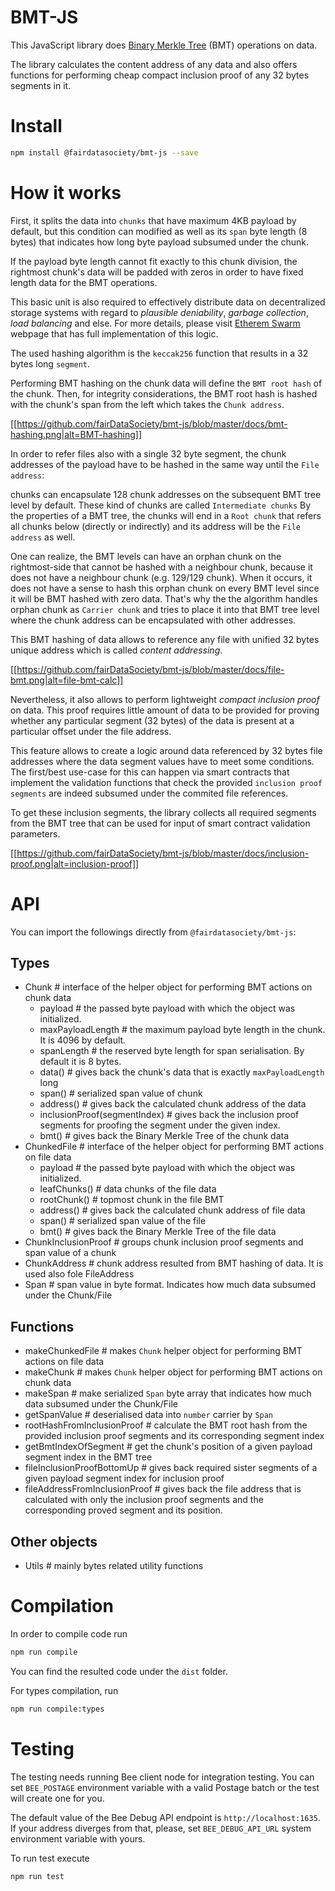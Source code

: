 # BMT-JS

This JavaScript library does [Binary Merkle Tree](https://en.wikipedia.org/wiki/Merkle_tree) (BMT) operations on data.

The library calculates the content address of any data and also offers functions for performing cheap compact inclusion proof of any 32 bytes segments in it.

# Install

```sh
npm install @fairdatasociety/bmt-js --save
```

# How it works

First, it splits the data into `chunks` that have maximum 4KB payload by default, but this condition can modified as well as its `span` byte length (8 bytes) that indicates how long byte payload subsumed under the chunk.

If the payload byte length cannot fit exactly to this chunk division, the rightmost chunk's data will be padded with zeros in order to have fixed length data for the BMT operations.

This basic unit is also required to effectively distribute data on decentralized storage systems with regard to _plausible deniability_, _garbage collection_, _load balancing_ and else. 
For more details, please visit [Etherem Swarm]() webpage that has full implementation of this logic.

The used hashing algorithm is the `keccak256` function that results in a 32 bytes long `segment`.

Performing BMT hashing on the chunk data will define the `BMT root hash` of the chunk.
Then, for integrity considerations, the BMT root hash is hashed with the chunk's span from the left which takes the `Chunk address`.

[[https://github.com/fairDataSociety/bmt-js/blob/master/docs/bmt-hashing.png|alt=BMT-hashing]]

In order to refer files also with a single 32 byte segment, the chunk addresses of the payload have to be hashed in the same way until the `File address`:

chunks can encapsulate 128 chunk addresses on the subsequent BMT tree level by default. These kind of chunks are called `Intermediate chunks`
By the properties of a BMT tree, the chunks will end in a `Root chunk` that refers all chunks below (directly or indirectly) and its address will be the `File address` as well.

One can realize, the BMT levels can have an orphan chunk on the rightmost-side that cannot be hashed with a neighbour chunk, because it does not have a neighbour chunk (e.g. 129/129 chunk).
When it occurs, it does not have a sense to hash this orphan chunk on every BMT level since it will be BMT hashed with zero data.
That's why the the algorithm handles orphan chunk as `Carrier chunk` and tries to place it into that BMT tree level where the chunk address can be encapsulated with other addresses.

This BMT hashing of data allows to reference any file with unified 32 bytes unique address which is called _content addressing_.

[[https://github.com/fairDataSociety/bmt-js/blob/master/docs/file-bmt.png|alt=file-bmt-calc]]

Nevertheless, it also allows to perform lightweight _compact inclusion proof_ on data.
This proof requires little amount of data to be provided for proving whether any particular segment (32 bytes) of the data is present at a particular offset under the file address.

This feature allows to create a logic around data referenced by 32 bytes file addresses where the data segment values have to meet some conditions.
The first/best use-case for this can happen via smart contracts that implement the validation functions that check the provided `inclusion proof segments` are indeed subsumed under the commited file references.

To get these inclusion segments, the library collects all required segments from the BMT tree that can be used for input of smart contract validation parameters.

[[https://github.com/fairDataSociety/bmt-js/blob/master/docs/inclusion-proof.png|alt=inclusion-proof]]

# API

You can import the followings directly from `@fairdatasociety/bmt-js`:

## Types

* Chunk                           # interface of the helper object for performing BMT actions on chunk data
  * payload                       # the passed byte payload with which the object was initialized.
  * maxPayloadLength              # the maximum payload byte length in the chunk. It is 4096 by default. 
  * spanLength                    # the reserved byte length for span serialisation. By default it is 8 bytes.
  * data()                        # gives back the chunk's data that is exactly `maxPayloadLength` long
  * span()                        # serialized span value of chunk
  * address()                     # gives back the calculated chunk address of the data
  * inclusionProof(segmentIndex)  # gives back the inclusion proof segments for proofing the segment under the given index.
  * bmt()                         # gives back the Binary Merkle Tree of the chunk data
* ChunkedFile                     # interface of the helper object for performing BMT actions on file data
  * payload                       # the passed byte payload with which the object was initialized.
  * leafChunks()                  # data chunks of the file data
  * rootChunk()                   # topmost chunk in the file BMT
  * address()                     # gives back the calculated chunk address of file data
  * span()                        # serialized span value of the file
  * bmt()                         # gives back the Binary Merkle Tree of the file data
* ChunkInclusionProof             # groups chunk inclusion proof segments and span value of a chunk
* ChunkAddress                    # chunk address resulted from BMT hashing of data. It is used also fole FileAddress
* Span                            # span value in byte format. Indicates how much data subsumed under the Chunk/File

## Functions

* makeChunkedFile                 # makes `Chunk` helper object for performing BMT actions on file data
* makeChunk                       # makes `Chunk` helper object for performing BMT actions on chunk data
* makeSpan                        # make serialized `Span` byte array that indicates how much data subsumed under the Chunk/File
* getSpanValue                    # deserialised data into `number` carrier by `Span`
* rootHashFromInclusionProof      # calculate the BMT root hash from the provided inclusion proof segments and its corresponding segment index
* getBmtIndexOfSegment            # get the chunk's position of a given payload segment index in the BMT tree
* fileInclusionProofBottomUp      # gives back required sister segments of a given payload segment index for inclusion proof
* fileAddressFromInclusionProof   # gives back the file address that is calculated with only the inclusion proof segments and the corresponding proved segment and its position.

## Other objects

* Utils                           # mainly bytes related utility functions

# Compilation

In order to compile code run

```sh
npm run compile
```

You can find the resulted code under the `dist` folder.

For types compilation, run

```sh
npm run compile:types
```

# Testing

The testing needs running Bee client node for integration testing.
You can set `BEE_POSTAGE` environment variable with a valid Postage batch or the test will create one for you.

The default value of the Bee Debug API endpoint is `http://localhost:1635`. 
If your address diverges from that, please, set `BEE_DEBUG_API_URL` system environment variable with yours.

To run test execute

```sh
npm run test
```
